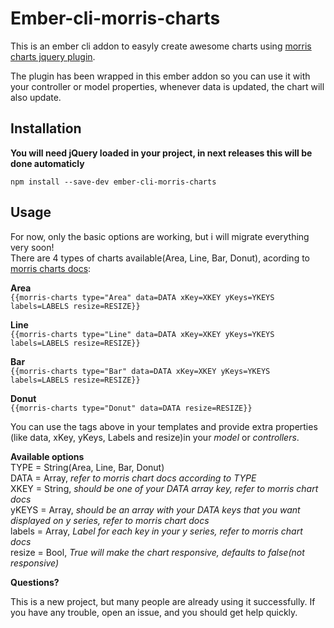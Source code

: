 # Ember-cli-morris-charts 

This is an ember cli addon to easyly create awesome charts using [morris charts jquery plugin](https://github.com/morrisjs/morris.js). 

The plugin has been wrapped in this ember addon so you can use it with your controller or model properties, whenever data is updated, the chart will also update.

## Installation
**You will need jQuery loaded in your project, in next releases this will be done automaticly**

```npm install --save-dev ember-cli-morris-charts```

## Usage
For now, only the basic options are working, but i will migrate everything very soon!<br />
There are 4 types of charts available(Area, Line, Bar, Donut), acording to [morris charts docs](http://morrisjs.github.io/morris.js/#what-next):

**Area**<br />
```{{morris-charts type="Area" data=DATA xKey=XKEY yKeys=YKEYS labels=LABELS resize=RESIZE}}```

**Line**<br />
```{{morris-charts type="Line" data=DATA xKey=XKEY yKeys=YKEYS labels=LABELS resize=RESIZE}}```

**Bar**<br />
```{{morris-charts type="Bar" data=DATA xKey=XKEY yKeys=YKEYS labels=LABELS resize=RESIZE}}```

**Donut**<br />
```{{morris-charts type="Donut" data=DATA resize=RESIZE}}```

You can use the tags above in your templates and provide extra properties (like data, xKey, yKeys, Labels and resize)in your *model* or *controllers*.

**Available options**<br />
TYPE = String(Area, Line, Bar, Donut)<br />
DATA = Array, *refer to morris chart docs according to TYPE*<br />
XKEY = String, *should be one of your DATA array key, refer to morris chart docs*<br />
yKEYS = Array, *should be an array with your DATA keys that you want displayed on y series, refer to morris chart docs*<br />
labels = Array, *Label for each key in your y series, refer to morris chart docs*<br />
resize = Bool, *True will make the chart responsive, defaults to false(not responsive)*<br />

**Questions?**

This is a new project, but many people are already using it successfully. If you have any trouble, open an issue, and you should get help quickly.
